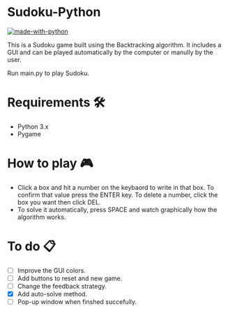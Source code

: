 # Sudoku-Python

[![made-with-python](https://img.shields.io/badge/Made%20with-Python-3498db.svg)](https://www.python.org/)
<!-- [![release](https://badge.fury.io/gh/BGZ30%2FSudoku-Python%2Freleases%2Fv2.0.svg)](http://badge.fury.io/gh/BGZ30%2FSudoku-Python) -->



This is a Sudoku game built using the Backtracking algorithm. It includes a GUI and can be played automatically by the computer or manully by the user.

Run main.py to play Sudoku.

# Requirements 🛠️

- Python 3.x
- Pygame 

# How to play 🎮

- Click a box and hit a number on the keybaord to write in that box. To confirm that value press the ENTER key. To delete a number, click the box you want then click DEL. 
- To solve it automatically, press SPACE and watch graphically how the algorithm works.

# To do 📋

- [ ] Improve the GUI colors.
- [ ] Add buttons to reset and new game.
- [ ] Change the feedback strategy.
- [x] Add auto-solve method.
- [ ] Pop-up window when finshed succefully.

